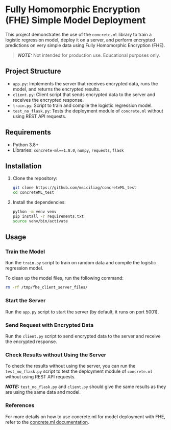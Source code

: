 # Fully Homomorphic Encryption (FHE) Simple Model Deployment

This project demonstrates the use of the `concrete.ml` library to train a logistic regression model, deploy it on a server, and perform encrypted predictions on very simple data using Fully Homomorphic Encryption (FHE).

> **_NOTE:_**  Not intended for production use. Educational purposes only.

## Project Structure

- `app.py`: Implements the server that receives encrypted data, runs the model, and returns the encrypted results.
- `client.py`: Client script that sends encrypted data to the server and receives the encrypted response.
- `train.py`: Script to train and compile the logistic regression model.
- `test_no_flask.py`: Tests the deployment module of `concrete.ml` without using REST API requests.

## Requirements

- Python 3.8+
- Libraries: `concrete-ml==1.8.0`, `numpy`, `requests`, `flask`

## Installation

1. Clone the repository:
    ```sh
    git clone https://github.com/msiciliag/concreteML_test
    cd concreteML_test
    ```

2. Install the dependencies:
    ```sh
    python -m venv venv
    pip install -r requirements.txt
    source venv/bin/activate
    ```

## Usage

### Train the Model

Run the `train.py` script to train on random data and compile the logistic regression model.

To clean up the model files, run the following command:

```sh
rm -rf /tmp/fhe_client_server_files/
```

### Start the Server

Run the `app.py` script to start the server (by default, it runs on port 5001).


### Send Request with Encrypted Data

Run the `client.py` script to send encrypted data to the server and receive the encrypted response.


### Check Results without Using the Server

To check the results without using the server, you can run the `test_no_flask.py` script to test the deployment module of `concrete.ml` without using REST API requests.

**_NOTE:_**  `test_no_flask.py` and `client.py` should give the same results as they are using the same data and model.

### References
For more details on how to use concrete.ml for model deployment with FHE, refer to the [concrete.ml documentation](https://github.com/zama-ai/concrete-ml/blob/main/docs/guides/client_server.md).

